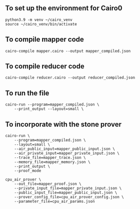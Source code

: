 ## To set up the environment for Cairo0
```
python3.9 -m venv ~/cairo_venv
source ~/cairo_venv/bin/activate
```
## To compile mapper code
```
cairo-compile mapper.cairo --output mapper_compiled.json
```

## To compile reducer code
```
cairo-compile reducer.cairo --output reducer_compiled.json
```
## To run the file
```
cairo-run --program=mapper_compiled.json \
    --print_output --layout=small \
```

## To incorporate with the stone prover
```
cairo-run \
    --program=mapper_compiled.json \
    --layout=small \
    --air_public_input=mapper_public_input.json \
    --air_private_input=mapper_private_input.json \
    --trace_file=mapper_trace.json \
    --memory_file=mapper_memory.json \
    --print_output \
    --proof_mode
```

```
cpu_air_prover \
    --out_file=mapper_proof.json \
    --private_input_file=mapper_private_input.json \
    --public_input_file=mapper_public_input.json \
    --prover_config_file=cpu_air_prover_config.json \
    --parameter_file=cpu_air_params.json
```